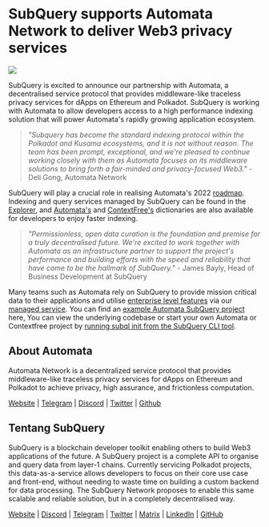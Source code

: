 # SubQuery supports Automata Network to deliver Web3 privacy services

![](https://miro.medium.com/max/1400/0*XWP1ZY08LRe-eupF)

SubQuery is excited to announce our partnership with Automata, a decentralised service protocol that provides middleware-like traceless privacy services for dApps on Ethereum and Polkadot. SubQuery is working with Automata to allow developers access to a high performance indexing solution that will power Automata's rapidly growing application ecosystem.

> _"Subquery has become the standard indexing protocol within the Polkadot and Kusama ecosystems, and it is not without reason. The team has been prompt, exceptional, and we're pleased to continue working closely with them as Automata focuses on its middleware solutions to bring forth a fair-minded and privacy-focused Web3."_ - Deli Gong, Automata Network

SubQuery will play a crucial role in realising Automata's 2022 [roadmap](https://medium.com/atanetwork/automata-network-2022-in-sight-805871cff6c0). Indexing and query services managed by SubQuery can be found in the [Explorer](https://explorer.subquery.network/), and [Automata's](https://explorer.subquery.network/subquery/subquery/automata-dictionary) and [ContextFree's](https://explorer.subquery.network/subquery/subquery/contextfree-dictionary) dictionaries are also available for developers to enjoy faster indexing.

> _"Permissionless, open data curation is the foundation and premise for a truly decentralised future. We're excited to work together with Automata as an infrastructure partner to support the project's performance and building efforts with the speed and reliability that have come to be the hallmark of SubQuery."_ - James Bayly, Head of Business Development at SubQuery

Many teams such as Automata rely on SubQuery to provide mission critical data to their applications and utilise [enterprise level features](../blogs/20211228-enterprise-hosted.md) via our [managed service](https://project.subquery.network/). You can find an [example Automata SubQuery project](https://github.com/subquery/automata-subql-starter) here, You can view the underlying codebase or start your own Automata or Contextfree project by [running subql init from the SubQuery CLI tool](https://doc.subquery.network/create/introduction/).

## About Automata

Automata Network is a decentralized service protocol that provides middleware-like traceless privacy services for dApps on Ethereum and Polkadot to achieve privacy, high assurance, and frictionless computation.

[Website](https://ata.network/) | [Telegram](http://xata.to/telegram) | [Discord](http://xata.to/discord) | [Twitter](http://xata.to/twitter) | [Github](http://xata.to/github)

## Tentang SubQuery

SubQuery is a blockchain developer toolkit enabling others to build Web3 applications of the future. A SubQuery project is a complete API to organise and query data from layer-1 chains. Currently servicing Polkadot projects, this data-as-a-service allows developers to focus on their core use case and front-end, without needing to waste time on building a custom backend for data processing. The SubQuery Network proposes to enable this same scalable and reliable solution, but in a completely decentralised way.

[Website](https://subquery.network/) | [Discord](https://discord.com/invite/78zg8aBSMG) | [Telegram](https://t.me/subquerynetwork) | [Twitter](https://twitter.com/subquerynetwork) | [Matrix](https://matrix.to/#/#subquery:matrix.org) | [LinkedIn](https://www.linkedin.com/company/subquery) | [GitHub](https://github.com/subquery)
